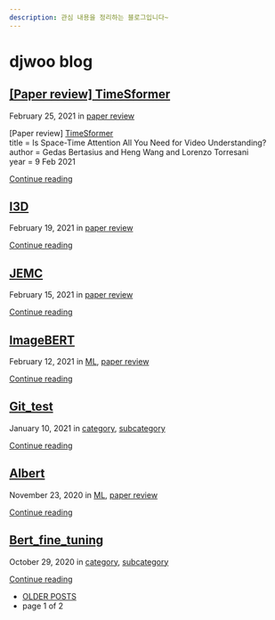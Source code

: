 ```yaml
---
description: 관심 내용을 정리하는 블로그입니다~
---
```


# djwoo blog

##  [\[Paper review\] TimeSformer](2021/02/paper-review-timesformer.md)

 February 25, 2021 in [paper review](categories/paper-review.md)

\[Paper review\] [TimeSformer](https://arxiv.org/pdf/2102.05095v1.pdf)  
 title = Is Space-Time Attention All You Need for Video Understanding?  
 author = Gedas Bertasius and Heng Wang and Lorenzo Torresani  
 year = 9 Feb 2021

 [Continue reading](2021/02/paper-review-timesformer.md)

##  [I3D](2021/02/i3d.md)

 February 19, 2021 in [paper review](categories/paper-review.md)

 [Continue reading](2021/02/i3d.md)

##  [JEMC](2021/02/jemc.md)

 February 15, 2021 in [paper review](categories/paper-review.md)

 [Continue reading](2021/02/jemc.md)

##  [ImageBERT](2021/02/imagebert.md)

 February 12, 2021 in [ML](categories/ml.md), [paper review](categories/paper-review.md)

 [Continue reading](2021/02/imagebert.md)

##  [Git\_test]()

 January 10, 2021 in [category](categories/category.md), [subcategory](categories/subcategory.md)

 [Continue reading]()

##  [Albert](2020/11/albert.md)

 November 23, 2020 in [ML](categories/ml.md), [paper review](categories/paper-review.md)

 [Continue reading](2020/11/albert.md)

##  [Bert\_fine\_tuning](2020/10/bert_fine_tuning.md)

 October 29, 2020 in [category](categories/category.md), [subcategory](categories/subcategory.md)

 [Continue reading](2020/10/bert_fine_tuning.md)

*  [OLDER POSTS]()
* page 1 of 2


